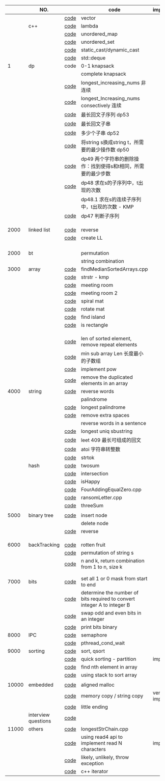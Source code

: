 |       | NO.                 |                                                              | code                                                                    | important      | TODO |
| ----- | ------------------- | ------------------------------------------------------------ | ----------------------------------------------------------------------- | -------------- | ---- |
|       |                     | [code](code_lib/demo_vector.cpp)                                | vector                                                                  |                |      |
|       | c++                 | [code](code_lib/lambda.cpp)                                     | lambda                                                                  |                |      |
|       |                     | [code](code_lib/unordered_map.cpp)                              | unordered_map                                                           |                |      |
|       |                     | [code](code_lib/set.cpp)                                        | unordered_set                                                           |                |      |
|       |                     | [code](code_lib/cpp_cast.cpp)                                   | static_cast/dynamic_cast                                                |                |      |
|       |                     | [code](code_lib/deque.cpp)                                      | std::deque                                                              |                |      |
| 1     | dp                  | code                                                         | 0-1 knapsack                                                            |                |      |
|       |                     |                                                              | complete knapsack                                                       |                |      |
|       |                     | [code](code_lib/longest_Increasing_nums.cpp)                    | longest_increasing_nums 非连续                                          |                |      |
|       |                     | [code](code_lib/longest_consectively_Increasing_nums.cpp)       | longest_Increasing_nums consectively 连续                               |                |      |
|       |                     | [code](code_lib/dp53.cpp)                                       | 最长回文子序列 dp53                                                     |                |      |
|       |                     | [code](code_lib/longestPalindromeSubstring.cpp)                 | 最长回文子串                                                            |                |      |
|       |                     | [code](code_lib/dp52.cpp)                                       | 多少个子串 dp52                                                         |                |      |
|       |                     | [code](code_lib/dp50.cpp)                                       | 将string s换成string t，所需要的最少操作数 dp50                         |                |      |
|       |                     | [code](code_lib/dp49.cpp)                                       | dp49 两个字符串的删除操作：找到使得s和t相同，所需要的最少步数           |                |      |
|       |                     | [code](code_lib/dp48.cpp)                                       | dp48 求在s的子序列中，t出现的次数                                       |                | todo |
|       |                     |                                                              | dp48.1 求在s的连续子序列中，t出现的次数 - KMP                           |                | todo |
|       |                     | [code](code_lib/dp47.cpp)                                       | dp47 判断子序列                                                         |                |      |
|       |                     |                                                              |                                                                         |                |      |
|       |                     |                                                              |                                                                         |                |      |
|       |                     |                                                              |                                                                         |                |      |
| 2000  | linked list         | [code](code_lib/LinkedList-reverse.cpp)                         | reverse                                                                 |                |      |
|       |                     | [code](code_lib/createLL.cpp)                                   | create LL                                                               |                |      |
|       |                     |                                                              |                                                                         |                |      |
|       |                     |                                                              |                                                                         |                |      |
|       |                     |                                                              |                                                                         |                |      |
|       |                     |                                                              |                                                                         |                |      |
| 2000  | bt                  |                                                              | permutation                                                             |                |      |
|       |                     |                                                              | string combination                                                      |                |      |
| 3000  | array               | [code](code_lib/chapter_2/findMedianSortedArrays.cpp)           | findMedianSortedArrays.cpp                                              |                |      |
|       |                     | [code](code_lib/chapter_2_array/strstr.cpp)                     | strstr - kmp                                                            |                |      |
|       |                     | [code](code_lib/meetingRoom.cpp)                                | meeting room                                                            |                |      |
|       |                     | [code](code_lib/meetingRoom2.cpp)                               | meeting room 2                                                          |                |      |
|       |                     | [code](code_lib/spiral_mat.cpp)                                 | spiral mat                                                              |                |      |
|       |                     | [code](code_lib/rotateMat.cpp)                                  | rotate mat                                                              |                |      |
|       |                     | [code](code_lib/findIsland.cpp)                                 | find island                                                             |                |      |
|       |                     | [code](code_lib/isRectangle.cpp)                                | is rectangle                                                            |                | todo |
|       |                     |                                                              |                                                                         |                |      |
|       |                     |                                                              |                                                                         |                |      |
|       |                     |                                                              |                                                                         |                |      |
|       |                     | [code](code_lib/removeRepeatArray.cpp)                          | len of sorted element, remove repeat elements                           |                |      |
|       |                     | [code](code_lib/minSubArrLen.cpp)                               | min sub array Len 长度最小的子数组                                      |                |      |
|       |                     | [code](code_lib/myPow.cpp)                                      | implement pow                                                           |                |      |
|       |                     | [code](code_lib/removeDuplicatedElements.cpp)                   | remove the duplicated elements in an array                              |                |      |
| 4000  | string              | [code](code_lib/reverseWords.cpp)                               | reverse words                                                           |                |      |
|       |                     |                                                              | palindrome                                                              |                |      |
|       |                     | [code](code_lib/Longest_Palindrome.cpp)                         | longest palindrome                                                      |                |      |
|       |                     | [code](code_lib/removeSpaces.cpp)                               | remove extra spaces                                                     |                |      |
|       |                     |                                                              | reverse words in a sentence                                             |                |      |
|       |                     | [code](code_lib/longestUniqSubstr.cpp)                          | longest uniq sbustring                                                  |                |      |
|       |                     | [code](code_lib/Longest_Palindrome.cpp)                         | leet 409 最长可组成的回文                                               |                |      |
|       |                     | [code](code_lib/myAtoi.cpp)                                     | atoi 字符串转整数                                                       |                |      |
|       |                     | [code](code_lib/strtok.cpp)                                     | strtok                                                                  |                |      |
|       | hash                | [code](code_lib/twoSum.cpp)                                     | twosum                                                                  |                |      |
|       |                     | [code](code_lib/interSection.cpp)                               | intersection                                                            |                |      |
|       |                     | [code](code_lib/isHappy.cpp)                                    | isHappy                                                                 |                |      |
|       |                     | [code](code_lib/FourAddingEqualZero.cpp)                        | FourAddingEqualZero.cpp                                                 |                |      |
|       |                     | [code](code_lib/ransomLetter.cpp)                               | ransomLetter.cpp                                                        |                |      |
|       |                     | [code](code_lib/threeSum.cpp)                                   | threeSum                                                                |                |      |
|       |                     |                                                              |                                                                         |                |      |
| 5000  | binary tree         | [code](code_lib/chapter_10_binaryTree/InsBinTree.cpp)           | insert node                                                             |                |      |
|       |                     |                                                              | delete node                                                             |                | todo |
|       |                     | [code](code_lib/reverse_binaryTree.cpp)                         | reverse                                                                 |                |      |
|       |                     |                                                              |                                                                         |                |      |
|       |                     |                                                              |                                                                         |                |      |
|       |                     |                                                              |                                                                         |                |      |
| 6000  | backTracking        | [code](code_lib/chapter_9_recursion/backtrack/rotten_fruit.cpp) | rotten fruit                                                            |                | TODO |
|       |                     | [code](code_lib/backTracking_0.cpp)                             | permutation of string s                                                 |                |      |
|       |                     | [code](code_lib/backtracking_1.cpp)                             | n and k, return combination from 1 to n, size k                         |                |      |
|       |                     |                                                              |                                                                         |                |      |
|       |                     |                                                              |                                                                         |                |      |
| 7000  | bits                | [code](code_lib/bitManipulate.cpp)                              | set all 1 or 0 mask from start to end                                   |                |      |
|       |                     | [code](code_lib/bit_convert.cpp)                                | determine the number of bits required to convert integer A to integer B |                |      |
|       |                     | [code](code_lib/swapOddEven.cpp)                                | swap odd and even bits in an integer                                    |                |      |
|       |                     | [code](code_lib/print_bits.cpp)                                 | print bits binary                                                       |                |      |
| 8000  | IPC                 | [code](demo/chapter10_semaphore.c)                              | semaphore                                                               |                |      |
|       |                     | [code](code_lib/pthread_cond_wait.c)                            | pthread_cond_wait                                                       |                |      |
| 9000  | sorting             | [code](code_lib/sort_qsort.cpp)                                 | sort, qsort                                                             |                |      |
|       |                     | [code](code_lib/quicksorting.cpp)                               | quick sorting - partition                                               | important      |      |
|       |                     | [code](code_lib/nth_in_array.cpp)                               | find nth element in array                                               |                |      |
|       |                     | [code](code_lib/UsingStacksorting.cpp)                          | using stack to sort array                                               |                |      |
|       |                     |                                                              |                                                                         |                |      |
| 10000 | embedded            | [code](code_lib/alignedMallloc.cpp)                             | aligned malloc                                                          |                |      |
|       |                     | [code](code_lib/memcpy_strcpy.cpp)                              | memory copy / string copy                                               | very important |      |
|       |                     | [code](code_lib/isLittle.cpp)                                   | little ending                                                           |                |      |
|       | interview questions | [code](code_lib/interviewQuestions.cpp)                         |                                                                         |                |      |
| 11000 | others              | [code](code_lib/longestStrChain.cpp)                            | longestStrChain.cpp                                                     |                | TODO |
|       |                     | [code](code_lib/read4.cpp)                                      | using read4 api to implement read N characters                          | important      |      |
|       |                     | [code](code_lib/likely.cpp)                                     | likely, unlikely, throw exception                                      |                |      |
|       |                     | [code](code_lib/test_iterator.cpp)                              | c++ iterator                                                            |                |      |
